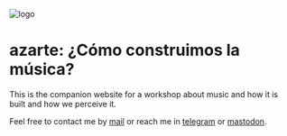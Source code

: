 ![logo](https://gitlab.com/azarte/azarte.gitlab.io/-/raw/master/public/assets/img/logo_64.png)

# azarte: ¿Cómo construimos la música?

This is the companion website for a workshop about music and how it is built and how we perceive it.  

Feel free to contact me by [mail](mailto:rodrigovalla@protonmail.ch) or reach me in
[telegram](https://t.me/rvalla) or [mastodon](https://fosstodon.org/@rvalla).

